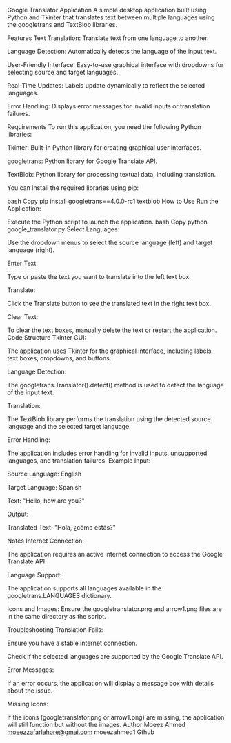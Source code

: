 Google Translator Application
A simple desktop application built using Python and Tkinter that translates text between multiple languages using the googletrans and TextBlob libraries.

Features
Text Translation: Translate text from one language to another.

Language Detection: Automatically detects the language of the input text.

User-Friendly Interface: Easy-to-use graphical interface with dropdowns for selecting source and target languages.

Real-Time Updates: Labels update dynamically to reflect the selected languages.

Error Handling: Displays error messages for invalid inputs or translation failures.

Requirements
To run this application, you need the following Python libraries:

Tkinter: Built-in Python library for creating graphical user interfaces.

googletrans: Python library for Google Translate API.

TextBlob: Python library for processing textual data, including translation.

You can install the required libraries using pip:

bash
Copy
pip install googletrans==4.0.0-rc1 textblob
How to Use
Run the Application:

Execute the Python script to launch the application.
bash
Copy
python google_translator.py
Select Languages:

Use the dropdown menus to select the source language (left) and target language (right).

Enter Text:

Type or paste the text you want to translate into the left text box.

Translate:

Click the Translate button to see the translated text in the right text box.

Clear Text:

To clear the text boxes, manually delete the text or restart the application.
Code Structure
Tkinter GUI:

The application uses Tkinter for the graphical interface, including labels, text boxes, dropdowns, and buttons.

Language Detection:

The googletrans.Translator().detect() method is used to detect the language of the input text.

Translation:

The TextBlob library performs the translation using the detected source language and the selected target language.

Error Handling:

The application includes error handling for invalid inputs, unsupported languages, and translation failures.
Example
Input:

Source Language: English

Target Language: Spanish

Text: "Hello, how are you?"

Output:

Translated Text: "Hola, ¿cómo estás?"

Notes
Internet Connection:

The application requires an active internet connection to access the Google Translate API.

Language Support:

The application supports all languages available in the googletrans.LANGUAGES dictionary.

Icons and Images:
Ensure the googletranslator.png and arrow1.png files are in the same directory as the script.

Troubleshooting
Translation Fails:

Ensure you have a stable internet connection.

Check if the selected languages are supported by the Google Translate API.

Error Messages:

If an error occurs, the application will display a message box with details about the issue.

Missing Icons:

If the icons (googletranslator.png or arrow1.png) are missing, the application will still function but without the images.
Author
Moeez Ahmed
moeezzafarlahore@gmai.com
moeezahmed1 Gthub
